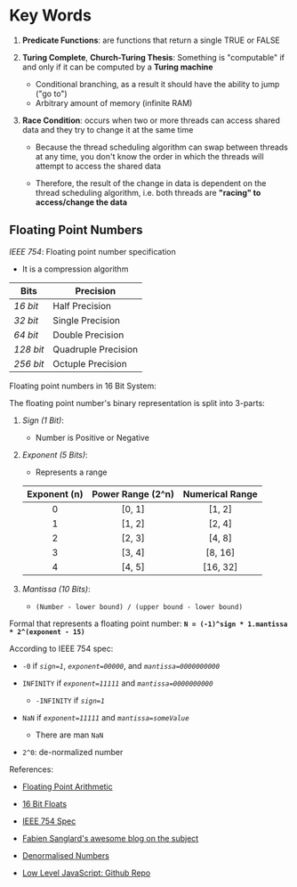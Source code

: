 # Key Words

1. **Predicate Functions**: are functions that return a single TRUE or FALSE

2. **Turing Complete**, **Church-Turing Thesis**: Something is "computable" if and only if it can be computed by a **Turing machine**

   - Conditional branching, as a result it should have the ability to jump ("go to")
   - Arbitrary amount of memory (infinite RAM)

3. **Race Condition**: occurs when two or more threads can access shared data and they try to change it at the same time

   - Because the thread scheduling algorithm can swap between threads at any time, you don't know the order in which the threads will attempt to access the shared data

   - Therefore, the result of the change in data is dependent on the thread scheduling algorithm, i.e. both threads are **"racing" to access/change the data**

## Floating Point Numbers

_IEEE 754_: Floating point number specification

- It is a compression algorithm

| Bits      | Precision           |
| --------- | ------------------- |
| _16 bit_  | Half Precision      |
| _32 bit_  | Single Precision    |
| _64 bit_  | Double Precision    |
| _128 bit_ | Quadruple Precision |
| _256 bit_ | Octuple Precision   |

Floating point numbers in 16 Bit System:

The floating point number's binary representation is split into 3-parts:

1. _Sign (1 Bit)_:

   - Number is Positive or Negative

2. _Exponent (5 Bits)_:

   - Represents a range

   | Exponent (n) | Power Range (2^n) | Numerical Range |
   | :----------: | :---------------: | :-------------: |
   |      0       |      [0, 1]       |     [1, 2]      |
   |      1       |      [1, 2]       |     [2, 4]      |
   |      2       |      [2, 3]       |     [4, 8]      |
   |      3       |      [3, 4]       |     [8, 16]     |
   |      4       |      [4, 5]       |    [16, 32]     |

3. _Mantissa (10 Bits)_:

   - `(Number - lower bound) / (upper bound - lower bound)`

Formal that represents a floating point number: **`N = (-1)^sign * 1.mantissa * 2^(exponent - 15)`**

According to IEEE 754 spec:

- `-0` if _`sign=1`_, _`exponent=00000`_, and _`mantissa=0000000000`_

- `INFINITY` if _`exponent=11111`_ and _`mantissa=0000000000`_

  - `-INFINITY` if _`sign=1`_

- `NaN` if _`exponent=11111`_ and _`mantissa=someValue`_

  - There are man `NaN`

- `2^0`: de-normalized number

References:

- [Floating Point Arithmetic](https://en.wikipedia.org/wiki/Floating-point_arithmetic)

- [16 Bit Floats](https://en.wikipedia.org/wiki/Half-precision_floating-point_format)

- [IEEE 754 Spec](https://ieeexplore.ieee.org/document/30711)

- [Fabien Sanglard's awesome blog on the subject](https://fabiensanglard.net/floating_point_visually_explained/)

- [Denormalised Numbers](https://en.wikipedia.org/wiki/Denormal_number)

- [Low Level JavaScript: Github Repo](https://github.com/LowLevelJavaScript/Floating-Point-Implemented-In-JS)
